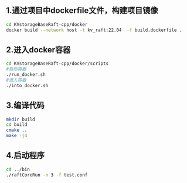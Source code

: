 ## 1.通过项目中dockerfile文件，构建项目镜像 

```bash
cd KVstorageBaseRaft-cpp/docker
docker build --network host -t kv_raft:22.04  -f build.dockerfile .
```

## 2.进入docker容器

```bash
cd KVstorageBaseRaft-cpp/docker/scripts
#启动容器
./run_docker.sh
#进入容器
./into_docker.sh
```

## 3.编译代码

```bash
mkdir build
cd build
cmake ..
make -j4
```

## 4.启动程序

```bash
cd ../bin
./raftCoreRun -n 3 -f test.conf
```

